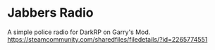 # Jabbers Radio

A simple police radio for DarkRP on Garry's Mod.<br>
https://steamcommunity.com/sharedfiles/filedetails/?id=2265774551
